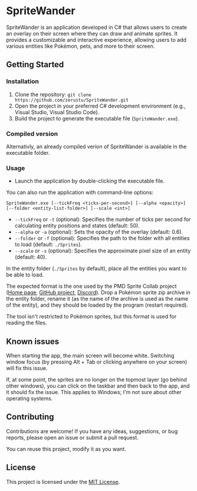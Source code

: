 # SpriteWander

SpriteWander is an application developed in C# that allows users to create an overlay on their screen where they can draw and animate sprites. It provides a customizable and interactive experience, allowing users to add various entities like Pokémon, pets, and more to their screen.

## Getting Started

### Installation

1. Clone the repository: `git clone https://github.com/zerustu/SpriteWander.git`
2. Open the project in your preferred C# development environment (e.g., Visual Studio, Visual Studio Code).
3. Build the project to generate the executable file (`SpriteWander.exe`).

### Compiled version

Alternativly, an already compiled verion of SpriteWander is available in the executable folder.

### Usage

- Launch the application by double-clicking the executable file.

You can also run the application with command-line options:

```SpriteWander.exe [--tickFreq <ticks-per-second>] [--alpha <opacity>] [--folder <entity-list-folder>] [--scale <int>]```

- `--tickFreq` or `-t` (optional): Specifies the number of ticks per second for calculating entity positions and states (default: 50).
- `--alpha` or `-a` (optional): Sets the opacity of the overlay (default: 0.6).
- `--folder` or `-f` (optional): Specifies the path to the folder with all entities to load (default: `./Sprites`).
- `--scale` or `-s` (optional): Specifies the approximate pixel size of an entity (default: 40).

In the entity folder (`./Sprites` by default), place all the entities you want to be able to load.

The expected format is the one used by the PMD Sprite Collab project ([Home page](https://sprites.pmdcollab.org), [GitHub project](https://github.com/PMDCollab/SpriteCollab), [Discord](https://discord.com/invite/skytemple)). Drop a Pokémon sprite zip archive in the entity folder, rename it (as the name of the archive is used as the name of the entity), and they should be loaded by the program (restart required).

The tool isn't restricted to Pokémon sprites, but this format is used for reading the files.

## Known issues

When starting the app, the main screen will become white. Switching window focus (by pressing Alt + Tab or clicking anywhere on your screen) will fix this issue.

If, at some point, the sprites are no longer on the topmost layer (go behind other windows), you can click on the taskbar and then back to the app, and it should fix the issue. This applies to Windows; I'm not sure about other operating systems.

## Contributing

Contributions are welcome! If you have any ideas, suggestions, or bug reports, please open an issue or submit a pull request.

You can reuse this project, modify it as you want.

## License

This project is licensed under the [MIT License](LICENSE).

